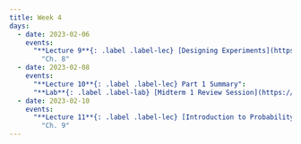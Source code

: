 ```yaml
---
title: Week 4
days:
  - date: 2023-02-06
    events:
      "**Lecture 9**{: .label .label-lec} [Designing Experiments](https://ph142-ucb.github.io/sp23/src/l09-study-design.pdf) ([Recording](https://youtu.be/KDk11ZidYxI))":
        "Ch. 8"
  - date: 2023-02-08
    events:
      "**Lecture 10**{: .label .label-lec} Part 1 Summary":
      "**Lab**{: .label .label-lab} [Midterm 1 Review Session](https://docs.google.com/presentation/d/1JJ4JerBi0aMlBG8wq1mM2s8lTHvTzX7Bf00OuhA72wY/edit?usp=sharing)":
  - date: 2023-02-10
    events:
      "**Lecture 11**{: .label .label-lec} [Introduction to Probability](https://ph142-ucb.github.io/sp23/src/l11-intro-to-probability.pdf)": 
        "Ch. 9"
---
```

